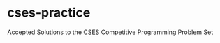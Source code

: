 # cses-practice
Accepted Solutions to the [CSES](https://cses.fi/problemset/list) Competitive Programming Problem Set
